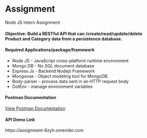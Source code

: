 # Assignment
Node JS Intern Assignment

<h4>Objective: Build a RESTful API that can /create/read/update/delete Product and Category data from a
persistence database.</h4>

<h4>Required Applications/package/framework</h4>
<ul>
    <li>Node JS - JavaScript cross-platform runtime environment </li>
    <li>Mongo DB - No SQL document database</li>
    <li>Express Js - Backend Nodejs Framework</li>
    <li>Mongoose - Object modeling tool for MongoDB.</li>
    <li>Body-parser - process data sent in an HTTP request body</li>
    <li>DotEnv - manage environment variables</li>
</ul>

<h4>Postman Documentation</h4>
<a href="https://documenter.getpostman.com/view/26157365/2s93CUKAzg">View Postman Documentation</a>

<h4>API Demo Link</h4>
https://assignment-6zyh.onrender.com

